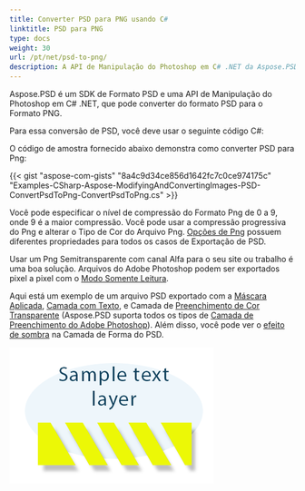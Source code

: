 ```yaml
---
title: Converter PSD para PNG usando C#
linktitle: PSD para PNG
type: docs
weight: 30
url: /pt/net/psd-to-png/
description: A API de Manipulação do Photoshop em C# .NET da Aspose.PSD pode converter do formato PSD para o formato PNG com o código fornecido neste artigo.
---
```


Aspose.PSD é um SDK de Formato PSD e uma API de Manipulação do Photoshop em C# .NET, que pode converter do formato PSD para o Formato PNG.

Para essa conversão de PSD, você deve usar o seguinte código C#:

O código de amostra fornecido abaixo demonstra como converter PSD para Png:

{{< gist "aspose-com-gists" "8a4c9d34ce856d1642fc7c0ce974175c" "Examples-CSharp-Aspose-ModifyingAndConvertingImages-PSD-ConvertPsdToPng-ConvertPsdToPng.cs" >}}

Você pode especificar o nível de compressão do Formato Png de 0 a 9, onde 9 é a maior compressão. Você pode usar a compressão progressiva do Png e alterar o Tipo de Cor do Arquivo Png. [Opções de Png](https://reference.aspose.com/psd/net/aspose.psd.imageoptions/pngoptions) possuem diferentes propriedades para todos os casos de Exportação de PSD.

Usar um Png Semitransparente com canal Alfa para o seu site ou trabalho é uma boa solução. Arquivos do Adobe Photoshop podem ser exportados pixel a pixel com o [Modo Somente Leitura](https://reference.aspose.com/psd/net/aspose.psd.imageloadoptions/psdloadoptions/properties/readonlymode).

Aqui está um exemplo de um arquivo PSD exportado com a [Máscara Aplicada](https://docs.aspose.com/display/psdjava/Apply+Masking), [Camada com Texto](https://reference.aspose.com/psd/net/aspose.psd.fileformats.psd.layers/textlayer), e Camada de [Preenchimento de Cor Transparente](https://reference.aspose.com/psd/net/aspose.psd.fileformats.psd.layers.filllayers/filllayer) (Aspose.PSD suporta todos os tipos de [Camada de Preenchimento do Adobe Photoshop](https://docs.aspose.com/display/psdjava/Support+of+Fill+Layers)). Além disso, você pode ver o [efeito de sombra](/psd/pt/net/shadow-effects-in-psd-file/) na Camada de Forma do PSD.

![todo:image_alt_text](psd-to-png_1.png)
